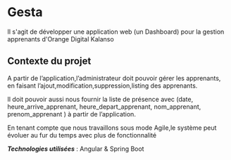 # Gesta
Il s'agit de développer une application web (un Dashboard) pour la gestion apprenants d'Orange Digital Kalanso

## Contexte du projet

A partir de l’application,l’administrateur doit pouvoir gérer les apprenants, en faisant l’ajout,modification,suppression,listing des apprenants.

Il doit pouvoir aussi nous fournir la liste de présence avec (date, heure_arrive_apprenant, heure_depart_apprenant, nom_apprenant, prenom_apprenant ) à partir de l’application.

En tenant compte que nous travaillons sous mode Agile,le système peut évoluer au fur du temps avec plus de fonctionnalité


***Technologies utilisées*** : Angular & Spring Boot
